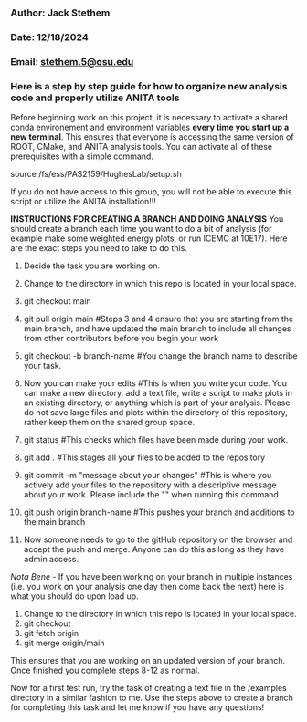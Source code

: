 ###  Author: Jack Stethem
###  Date: 12/18/2024
###  Email: stethem.5@osu.edu
###  Here is a step by step guide for how to organize new analysis code and properly utilize ANITA tools

Before beginning work on this project, it is necessary to activate a shared conda environement and environment variables **every time you start up a new terminal**. This ensures that
everyone is accessing the same version of ROOT, CMake, and ANITA analysis tools. You can activate all of these prerequisites with a simple command.

source /fs/ess/PAS2159/HughesLab/setup.sh

If you do not have access to this group, you will not be able to execute this script or utilize the ANITA installation!!!





**INSTRUCTIONS FOR CREATING A BRANCH AND DOING ANALYSIS**
You should create a branch each time you want to do a bit of analysis (for example make some weighted energy plots, or run ICEMC at 10E17). Here are the exact steps you need to take to do this.

1. Decide the task you are working on.
2. Change to the directory in which this repo is located in your local space.

3. git checkout main
4. git pull origin main #Steps 3 and 4 ensure that you are starting from the main branch, and have updated the main branch to include all changes from other contributors before you begin your work

5. git checkout -b branch-name #You change the branch name to describe your task.

6. Now you can make your edits #This is when you write your code. You can make a new directory, add a text file, write a script to make plots in an existing directory, or anything which is part of
   your analysis. Please do not save large files and plots within the directory of this repository, rather keep them on the shared group space.

8. git status #This checks which files have been made during your work.

9. git add . #This stages all your files to be added to the repository
10. git commit -m "message about your changes" #This is where you actively add your files to the repository with a descriptive message about your work. Please include the "" when running this command
11. git push origin branch-name #This pushes your branch and additions to the main branch

12. Now someone needs to go to the gitHub repository on the browser and accept the push and merge. Anyone can do this as long as they have admin access.

_Nota Bene_ - If you have been working on your branch in multiple instances (i.e. you work on your analysis one day then come back the next) here is what you should do upon load up.
1. Change to the directory in which this repo is located in your local space.
2. git checkout <branch-name>
3. git fetch origin
4. git merge origin/main

This ensures that you are working on an updated version of your branch. Once finished you complete steps 8-12 as normal.

Now for a first test run, try the task of creating a text file in the /examples directory in a similar fashion to me. Use the steps above to create a branch for completing this task and let me know if you have any questions!
